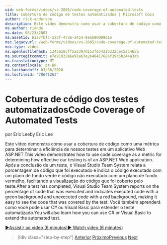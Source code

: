 ```yaml
---
uid: web-forms/videos/vs-2005/code-coverage-of-automated-tests
title: Cobertura de código de testes automatizados | Microsoft Docs
author: rick-anderson
description: Este vídeo demonstra como usar a cobertura de código como uma métrica para determinar a eficiência de nossos testes em um aplicativo Web ASP.NET. Depois que um teste tem com...
ms.author: riande
ms.date: 03/23/2007
ms.assetid: b1a7fbfc-523f-473e-a454-8e6b90099b1e
msc.legacyurl: /web-forms/videos/vs-2005/code-coverage-of-automated-tests
msc.type: video
ms.openlocfilehash: 1345a18cff5a3397d153f654225232cec5ac465b
ms.sourcegitcommit: e7e91932a6e91a63e2e46417626f39d6b244a3ab
ms.translationtype: MT
ms.contentlocale: pt-BR
ms.lasthandoff: 03/06/2020
ms.locfileid: "78641263"
---
```

# <a name="code-coverage-of-automated-tests"></a><span data-ttu-id="94159-104">Cobertura de código dos testes automatizados</span><span class="sxs-lookup"><span data-stu-id="94159-104">Code Coverage of Automated Tests</span></span>

<span data-ttu-id="94159-105">por Eric Lee</span><span class="sxs-lookup"><span data-stu-id="94159-105">by Eric Lee</span></span>

<span data-ttu-id="94159-106">Este vídeo demonstra como usar a cobertura de código como uma métrica para determinar a eficiência de nossos testes em um aplicativo Web ASP.NET.</span><span class="sxs-lookup"><span data-stu-id="94159-106">This video demonstrates how to use code coverage as a metric for determining how effective our testing is of an ASP.NET Web application.</span></span> <span data-ttu-id="94159-107">Após a conclusão de um teste, o Visual Studio Team System relata a porcentagem de código que foi executado e indica o código executado com um plano de fundo verde e código não executado com um plano de fundo vermelho, facilitando a visualização do código que foi coberto pelo teste.</span><span class="sxs-lookup"><span data-stu-id="94159-107">After a test has completed, Visual Studio Team System reports on the percentage of code that was executed and indicates executed code with a green background and unexecuted code with a red background, making it easy to see the code that was covered by the test.</span></span> <span data-ttu-id="94159-108">Você também aprenderá como você pode usar C# ou Visual Basic para estender o teste automatizado.</span><span class="sxs-lookup"><span data-stu-id="94159-108">You will also learn how you can use C# or Visual Basic to extend the automated test.</span></span>

[<span data-ttu-id="94159-109">&#9654;Assistir ao vídeo (6 minutos)</span><span class="sxs-lookup"><span data-stu-id="94159-109">&#9654; Watch video (6 minutes)</span></span>](https://channel9.msdn.com/Blogs/ASP-NET-Site-Videos/code-coverage-of-automated-tests)

> [!div class="step-by-step"]
> <span data-ttu-id="94159-110">[Anterior](measuring-the-business-value-of-ajax.md)
> [Próximo](custom-extraction-rules-and-coded-web-tests.md)</span><span class="sxs-lookup"><span data-stu-id="94159-110">[Previous](measuring-the-business-value-of-ajax.md)
[Next](custom-extraction-rules-and-coded-web-tests.md)</span></span>
